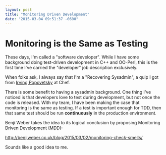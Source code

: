 ```yaml
---
layout: post
title: "Monitoring Driven Development"
date: "2015-03-04 09:51:37 -0600"
---
```

# Monitoring is the Same as Testing

These days, I'm called a "software developer".  While I have some background
doing test-driven development in C++ and OO-Perl, this is the first time I've
carried the "developer" job description exclusively.

When folks ask, I always say that I'm a "Recovering Sysadmin", a quip I got
from [Irving Popovetsky](https://www.chef.io/blog/author/irving/) at Chef.

There is some benefit to having a sysadmin background.  One thing I've noticed
is that developers love to test during development, but not once the code is
released.  With my team, I have been making the case that monitoring is the
same as testing.  If a test is important enough for TDD, then that same test
should be run **continuously** in the production environment.

Benji Weber takes the idea to its logical conclusion by proposing Monitoring Driven Development (MDD):

http://benjiweber.co.uk/blog/2015/03/02/monitoring-check-smells/

Sounds like a good idea to me.

